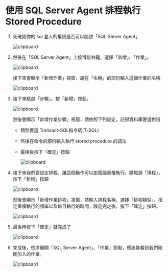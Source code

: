 # 使用 SQL Server Agent 排程執行 Stored Procedure

1. 先確認你的 sql 登入的權限是否可以開啟「SQL Server Agent」

    ![clipboard](https://i.imgur.com/NrAsMz2.png)

2. 然後在「SQL Server Agent」上按滑鼠右鍵，選擇「新增」、「作業」。

    ![clipboard](https://i.imgur.com/fGb783u.png)

    接下來會顯示「新增作業」視窗，請在「名稱」的部份輸入這個作業的名稱

    ![clipboard](https://i.imgur.com/Sh11xaO.png)

3. 接下來點選「步驟」，按「新增」按鈕。

    ![clipboard](https://i.imgur.com/dKfJhIj.png)

    然後會顯示「新增作業步驟」視窗，請依照下列設定，記得資料庫要選對哦

    * 類型要選 Transact-SQL指令碼(T-SQL)
    * 然後在命令的部份輸入執行 stored procedure 的語法
    * 最後後按下「確定」按鈕

        ![clipboard](https://i.imgur.com/9Zn70K1.png)

4. 接下來我們要設定排程，讓這個動作可以由電腦重覆執行。請點選「排程」，按下「新增」按鈕

    ![clipboard](https://i.imgur.com/AI6Y6XZ.png)

    然後會顯示「新增作業排程」視窗，請輸入排程名稱、選擇「排程類型」、指定重複執行的頻率以及每日執行的時間，設定完之後，按下「確定」按鈕。

    ![clipboard](https://i.imgur.com/vPhQxNh.png)

5. 最後再按下「確定」就完成了

    ![clipboard](https://i.imgur.com/GgtvseU.png)

6. 完成後，依序展開「SQL Server Agent」、「作業」節點，應該能看到我們剛剛加入的作業。

    ![clipboard](https://i.imgur.com/QGkjNHM.png)


